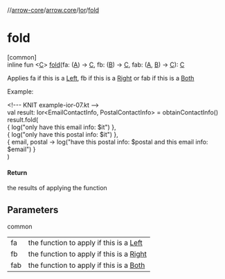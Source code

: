 //[arrow-core](../../../index.md)/[arrow.core](../index.md)/[Ior](index.md)/[fold](fold.md)

# fold

[common]\
inline fun &lt;[C](fold.md)&gt; [fold](fold.md)(fa: ([A](index.md)) -&gt; [C](fold.md), fb: ([B](index.md)) -&gt; [C](fold.md), fab: ([A](index.md), [B](index.md)) -&gt; [C](fold.md)): [C](fold.md)

Applies fa if this is a [Left](-left/index.md), fb if this is a [Right](-right/index.md) or fab if this is a [Both](-both/index.md)

Example:

&lt;!--- KNIT example-ior-07.kt --&gt;\
val result: Ior&lt;EmailContactInfo, PostalContactInfo&gt; = obtainContactInfo()\
result.fold(\
     { log("only have this email info: $it") },\
     { log("only have this postal info: $it") },\
     { email, postal -&gt; log("have this postal info: $postal and this email info: $email") }\
)<!--- KNIT example-ior-08.kt -->

#### Return

the results of applying the function

## Parameters

common

| | |
|---|---|
| fa | the function to apply if this is a [Left](-left/index.md) |
| fb | the function to apply if this is a [Right](-right/index.md) |
| fab | the function to apply if this is a [Both](-both/index.md) |
